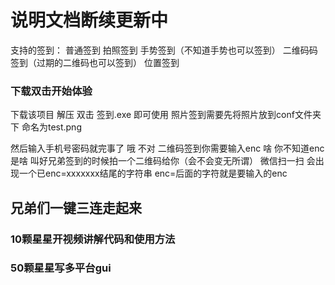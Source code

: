 # 说明文档断续更新中
支持的签到：
普通签到
拍照签到
手势签到（不知道手势也可以签到）
二维码码签到（过期的二维码也可以签到）
位置签到
### 下载双击开始体验

下载该项目
解压
双击 签到.exe 即可使用
照片签到需要先将照片放到conf文件夹下 命名为test.png

然后输入手机号密码就完事了
哦 不对 二维码签到你需要输入enc
啥 你不知道enc是啥 叫好兄弟签到的时候拍一个二维码给你（会不会变无所谓）
微信扫一扫 会出现一个已enc=xxxxxxx结尾的字符串 enc=后面的字符就是要输入的enc
## 兄弟们一键三连走起来
### 10颗星星开视频讲解代码和使用方法

### 50颗星星写多平台gui
